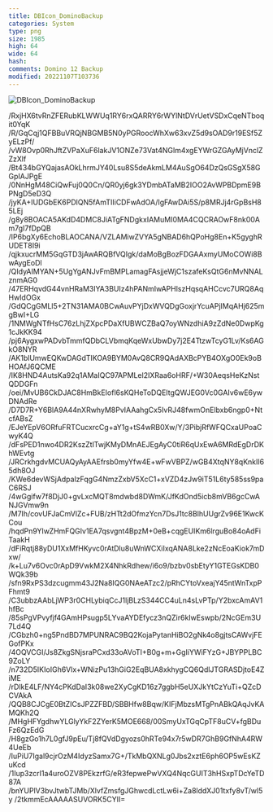 ```yaml
---
title: DBIcon_DominoBackup
categories: System
type: png
size: 1985
high: 64
wide: 64
hash: 
comments: Domino 12 Backup
modified: 20221107T103736
---
```

![DBIcon_DominoBackup][1]

[1]: data:image/png;base64,/iVBORw0KGgoAAAANSUhEUgAAAEAAAABACAYAAACqaXHeAAAHiElEQVR4nO2bCUxU
/RxjHX6tvRnZFERubKLWWUq1RY6rxQARRY6rWYlNtDVrUetVSDxCqeNTboqit0YqK
/R/GqCqj1QFBBuVRQjNBGMB5N0yPGRoocWhXw63xvZ5d9sOAD9r19ESf5ZyELzPf/
/vW8Ovp0RhJftZVPaXuF6lakJV1ONZe73Vat4NGlm4xgEYWrGZGAyMjVnclZZzXlf
/Bt434bGYQajasAOkLhrmJY40Lsu8S5deAkmLM4AuSgO64DzQsGSgX58GGpIAJPgE
/0NnHgM48CiQwFuj0Q0Cn/QR0yj6gk3YDmbATaMB2IOO2AvWPBDpmE9BPNgD5eD3Q
/jyKA+IUDGbEK6PDlQN5fAmTIIiCDFwAdOA/IgFAwDAi5S/p8MRJj4rGpBsH85LEj
/g8y8BOACA5AKdD4DMC8JiATgFNDgkxIAMuMI0MA4CQCRAOwF8nk00Am7gI7fDpQB
/IP6bgXy6EchoBLAOCANA/VZLAMiwZVYA5gNBAD6hQPoHg8En+K5gyghRUDET8I9i
/qjkxucrMM5GqGTD3jAwARQBfVQIgk/daMoBgBozFDGAAxmyUMoCOWi8BwAygEoDl
/QIdyAIMYAN+5UgYgANJvFmBMPLamagFAsjjeWjC1szafeKsQtG6nMvNNALznmAG0
/47ERHqvdG44vnHRaM3lYA3BUIz4hPANmIwAPHlszHqsqAHCcvc7URQ8AqHwIdOGx
/GdQCgGMLl5+2TN31AMA0BCwAuvPYjDxWVQDgGoxjrYcuAPjIMqAHj625mgBwI+LG
/1NMWgNTfHsC76zLhjZXpcPDaXfUBWCZBaQ7oyWNzdhiA9zZdNe0DwpKg1cJkKK94
/pj6AygxwPADvbTmmfQDbCLVbmqKqeWxUbwDy7j2E4TtzwTcyG1Lv/Ks6AGkO8NYR
/AK1blUmwEQKwDAGdTIKOA9BYM0AvQ8CR9QAdAXBcPYB4OXgO0Ek9oBHOAfJ6QCME
/IK8HND4AutsKa92q1AMaIQC97APMLel2IXRaa6oHRF/+W30AeqsHeKzNstQDDGFn
/oei/MvUB6CkDJAC8HmBkEIofl6sKQHeToDQEItgQWJEG0Vc0GAIv6wE6ywDNAdRe
/D7D7R+Y6BlA9A44nXRwhyM8PvIAAahgCx5IvRJ48fwmOnElbxb6ngp0+NtcfABsZ
/EJeYEpV6ORfuFRTCucxrcCg+aY1g+tS4wRB0Xw/Y/3PibjRfWFQCxaUPoaCwyK4Q
/dFsPED1nwo4DR2KszZtlTwjKMyDMnAEJEgAyC0tiR6qUxEwA6MRdEgDrDKhWEvtg
/JRCrkhgdvMCUAQyAyAAEfrsb0myYfw4E+wFwVBPZ/wGB4XtqNY8qKnkIl65dh8OJ
/KWe6devWSjAdpalzFqgG4NmzZxbV5XcC1+xVZD4zJw9iT51L6ty585ss9paC6RSJ
/4wGgifw7f8DjJ0+gvLxcMQT8mdwbd8DWmK/JfKdOnd5icb8mVB6gcCwANJGVmw9n
/M7Ih/covUFJaCmVlZc+FUB/zHTt2dOfmzYcn7DsJ1tc8BlhUUgrZv96E1KwcKCou
/hqdPn9YIwZHmFQGIv1EA7qsvgnt4BpzM+0eB+cqgEUIKm6lrguBo84oAdFiTaakH
/dFiRqtj88yDU1XxMfHKyvc0rAtDlu8uWnWCXiIxqANA8Lke2zNcEoaKiok7mDxw/
/k+Lu7v6Ovc0rApD9VwkM2X4NhkRdhew/i6o9/bzbv0sbEtyY1GTEGsKDB0WQk39b
/sfn9RxPS3dzcugmm43J2Na8IQG0NAeATzc2/pRhCYtoVxeajY45ntWnTxpPFhmt9
/C3ubbzAAbLjWP3r0CHLybiqCcJ1ljBLzS344CC4uLn4sLvPTp/Y2bxcAmAV1hfBc
/85sPgVPvyfjf4GAmHPsugp5LYvaAYDEfycz3nQZir6kIwEswpb/2NcGEm3U7Ld4Q
/CGbzh0+ng5PndBD7MPUNRAC9BQ2KojaPytanHiBO2gNk4o8gjtsCAWvjFEGofPKx
/4OQVCGI/Js8ZkgSNjsraPCxd33oAVoTI+B0g+m+GgIiYWiFYzG+JBYPPLBC9ZoLY
/n732D5IKIoIGh6Vlx+WNizPu13hGiG2EqBUA8xkhygCQ6QdlJTGRASDjtoE4ZiME
/rDlkE4LF/NY4cPKdDaI3k08we2XyCgKD16z7ggbH5eUXJkYtCzYuTi+QZcDCVAkA
/QQB8CJCgE0BtZICsJPZZFBD/SBBHfw8Bqw/KIFjMbzsMTgPnABkQAqJvKAMQKh2Q
/MHgHFYgdhwYLGlyYkF2ZYerK5MOE668/00SmyUxTGqCpTF8uCV+fgBDuFz6QzEdG
/H8gzGo1h7L0gfJ9pEu/Tj8fQVdDgyozs0hRTe94x7r5wDR7GhB9GfNhA4RW4UeEb
/IuPiU7Igal9cjrOzM4IdyzSamx7G+/TkMbQXNLg0Jbs2xztE6ph6OP5wEsKZuKcd
/1Iup3zcrI1a4uroOZV8PEkzrfG/eR3fepwePwVXQ4NqcGUIT3hHSxpTDcYeTD87A
/bnYUPlV3bvJtwbTJMb/XlvfZmsfgJGhwcdLctLw6i+Za8lddXJ01txfy8vT/wl5y
/2tkmmEcAAAAASUVORK5CYII=
